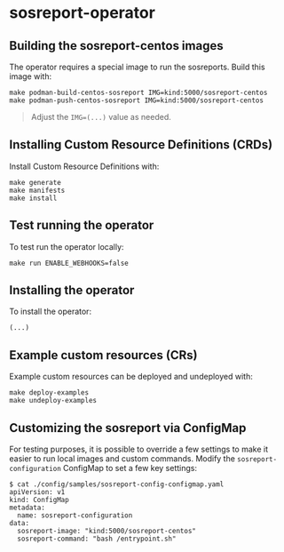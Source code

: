 # sosreport-operator

## Building the sosreport-centos images

The operator requires a special image to run the sosreports. Build this 
image with:
~~~
make podman-build-centos-sosreport IMG=kind:5000/sosreport-centos
make podman-push-centos-sosreport IMG=kind:5000/sosreport-centos
~~~
> Adjust the `IMG=(...)` value as needed.

## Installing Custom Resource Definitions (CRDs)

Install Custom Resource Definitions with:
~~~
make generate
make manifests
make install
~~~

## Test running the operator

To test run the operator locally:
~~~
make run ENABLE_WEBHOOKS=false
~~~

## Installing the operator

To install the operator:
~~~
(...)
~~~

## Example custom resources (CRs)

Example custom resources can be deployed and undeployed with:
~~~
make deploy-examples
make undeploy-examples
~~~

## Customizing the sosreport via ConfigMap

For testing purposes, it is possible to override a few settings to make it easier to run local images and custom commands. Modify the `sosreport-configuration` ConfigMap to set a few key settings:
~~~
$ cat ./config/samples/sosreport-config-configmap.yaml
apiVersion: v1
kind: ConfigMap
metadata:
  name: sosreport-configuration
data:
  sosreport-image: "kind:5000/sosreport-centos"
  sosreport-command: "bash /entrypoint.sh"
~~~
